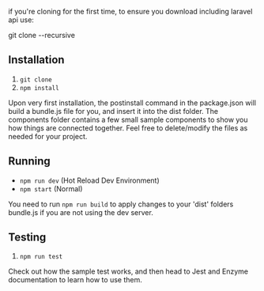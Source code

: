 if you're cloning for the first
time, to ensure you download including laravel api use:

git clone --recursive <project url>



## Installation ##

 1. `git clone `
 2. `npm install`

 Upon very first installation, the postinstall command in the package.json will build a bundle.js file for you,
 and insert it into the dist folder. The components folder contains a few small sample components to show you
 how things are connected together. Feel free to delete/modify the files as needed for your project.

## Running ##

- `npm run dev` (Hot Reload Dev Environment)
- `npm start` (Normal)

You need to run `npm run build` to apply changes to your 'dist' folders bundle.js if you are not
using the dev server.

## Testing ##

1. `npm run test`

Check out how the sample test works, and then head to Jest and Enzyme documentation to learn how to use them.



